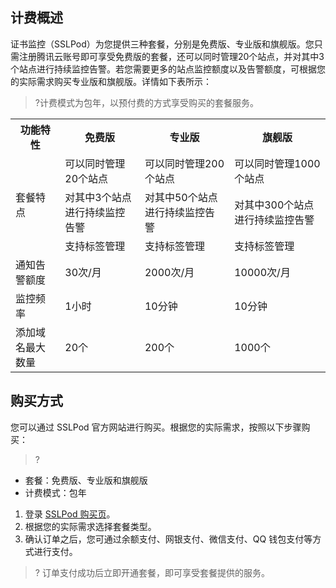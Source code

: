 ## 计费概述
证书监控（SSLPod）为您提供三种套餐，分别是免费版、专业版和旗舰版。您只需注册腾讯云账号即可享受免费版的套餐，还可以同时管理20个站点，并对其中3个站点进行持续监控告警。若您需要更多的站点监控额度以及告警额度，可根据您的实际需求购买专业版和旗舰版。详情如下表所示：
>?计费模式为包年，以预付费的方式享受购买的套餐服务。
<table>
<tr>
<th>功能特性</th>
<th>免费版</th>
<th>专业版</th>
<th>旗舰版</th>
</tr>
<tr>
<td rowspan="3">套餐特点</td>
<td>可以同时管理20个站点</td>
<td>可以同时管理200个站点</td>
<td>可以同时管理1000个站点</td>
</tr>
<tr>
<td>对其中3个站点进行持续监控告警</td>
<td>对其中50个站点进行持续监控告警</td>
<td>对其中300个站点进行持续监控告警</td>
</tr>
<tr>

<td>支持标签管理</td>
<td>支持标签管理</td>
<td>支持标签管理</td>
</tr>
<tr>
<td>通知告警额度</td>
<td>30次/月</td>
<td>2000次/月</td>
<td>10000次/月</td>
</tr>
<tr>
<td>监控频率</td>
<td>1小时</td>
<td>10分钟</td>
<td>10分钟</td>
</tr>
<tr>
<td>添加域名最大数量</td>
<td>20个</td>
<td>200个</td>
<td>1000个</td>
</tr>
</table>

## 购买方式
您可以通过 SSLPod 官方网站进行购买。根据您的实际需求，按照以下步骤购买：
>?
 - 套餐：免费版、专业版和旗舰版
 - 计费模式：包年
 
1. 登录 [SSLPod 购买页](https://buy.cloud.tencent.com/sslpod)。
2. 根据您的实际需求选择套餐类型。
3. 确认订单之后，您可通过余额支付、网银支付、微信支付、QQ 钱包支付等方式进行支付。
 >? 订单支付成功后立即开通套餐，即可享受套餐提供的服务。


